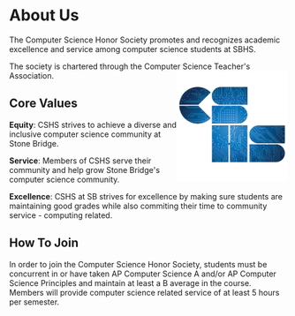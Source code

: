 <!-- markdownlint-disable MD033 MD041 -->
<!--<link rel="stylesheet" href="/stylesheets/snowflakes.css" /><script src="/javascripts/snowflakes.js"/>
-->

# About Us

The Computer Science Honor Society promotes and recognizes academic excellence and service among computer science students at SBHS.

The society is chartered through the Computer Science Teacher's Association.
<img src= "../assets/images/cshs.png" alt="CSHS Logo" width="200" height="200" align=right>

## Core Values

**Equity**: CSHS strives to achieve a diverse and inclusive computer science community at Stone Bridge.

**Service**: Members of CSHS serve their community and help grow Stone Bridge's computer science community.

**Excellence**: CSHS at SB strives for excellence by making sure students are maintaining good grades while also commiting their time to community service - computing related.

## How To Join

In order to join the Computer Science Honor Society, students must be concurrent in or have taken AP Computer Science A and/or AP Computer Science Principles and maintain at least a B average in the course. Members will provide computer science related service of at least 5 hours per semester.
